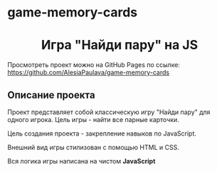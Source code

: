 # game-memory-cards
<h1 align="center">Игра "Найди пару" на JS</h1>

Просмотреть проект можно на GitHub Pages по ссылке: https://github.com/AlesiaPaulava/game-memory-cards

<h2 align="left">Описание проекта</h2>

Проект представляет собой классическую игру "Найди пару" для одного игрока. Цель игры - найти все парные карточки.

Цель создания проекта - закрепление навыков по JavaScript.

Внешний вид игры стилизован с помощью HTML и CSS.

Вся логика игры написана на чистом **JavaScript**
